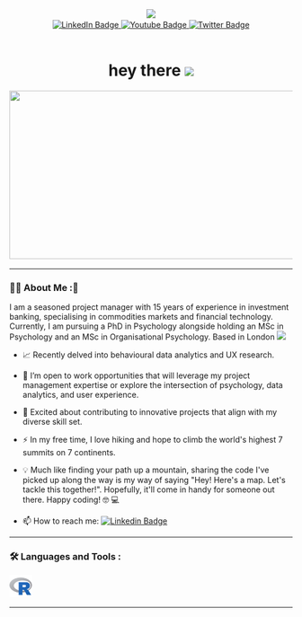 <div id="header" align="center">
  <img src="https://media.giphy.com/media/2wh2kWDMWom5rQUhbf/giphy.gif" width="100"/>
  <div id="badges">
    <a href="https://www.linkedin.com/in/stephanie-towch-4b2549206">
      <img src="https://img.shields.io/badge/LinkedIn-blue?style=for-the-badge&logo=linkedin&logoColor=white" alt="LinkedIn Badge"/>
    </a>
    <a href="your-youtube-URL">
      <img src="https://img.shields.io/badge/YouTube-red?style=for-the-badge&logo=youtube&logoColor=white" alt="Youtube Badge"/>
    </a>
    <a href="your-twitter-URL">
      <img src="https://img.shields.io/badge/Twitter-blue?style=for-the-badge&logo=twitter&logoColor=white" alt="Twitter Badge"/>
    </a>
  </div>
  <img src="https://komarev.com/ghpvc/?username=stephtowch&style=flat-square&color=blue" alt=""/>
  <h1>
    hey there
    <img src="https://media.giphy.com/media/hvRJCLFzcasrR4ia7z/giphy.gif" width="30px"/>
  </h1>
</div>
<div align="center">
  <img src="https://media.giphy.com/media/qKedhnv8GykJZMyMrZ/giphy.gif" width="600" height="300"/>
</div>

---

### :woman_technologist: About Me :👋
I am a seasoned project manager with 15 years of experience in investment banking, specialising in commodities markets and financial technology. Currently, I am pursuing a PhD in Psychology alongside holding an MSc in Psychology and an MSc in Organisational Psychology. Based in London <img src="https://media.giphy.com/media/WUlplcMpOCEmTGBtBW/giphy.gif" width="30">

- :chart_with_upwards_trend: Recently delved into behavioural data analytics and UX research.
  
- :telescope: I’m open to work opportunities that will leverage my project management expertise or explore the intersection of psychology, data analytics, and user experience.
  
- :rocket: Excited about contributing to innovative projects that align with my diverse skill set.

- :zap: In my free time, I love hiking and hope to climb the world's highest 7 summits on 7 continents.
  
- :bulb: Much like finding your path up a mountain, sharing the code I've picked up along the way is my way of saying "Hey! Here's a map. Let's tackle this together!". Hopefully, it'll come in handy for someone out there. Happy coding! :nerd_face: :computer:

- :mailbox: How to reach me: [![Linkedin Badge](https://img.shields.io/badge/-stephtowch-blue?style=flat&logo=Linkedin&logoColor=white)](https://www.linkedin.com/in/stephanie-towch-4b2549206)

---

### :hammer_and_wrench: Languages and Tools :
<div>
  <img src="https://github.com/devicons/devicon/blob/master/icons/r/r-original.svg" title="R" alt="R" width="40" height="40"/>&nbsp;
</div>

---
